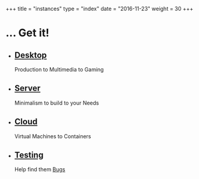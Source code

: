 +++
title = "instances"
type = "index"
date = "2016-11-23"
weight = 30
+++

# ... Get it!

* ## [Desktop](/desktop)

    Production to Multimedia to Gaming

* ## [Server](/server)

    Minimalism to build to your Needs

* ## [Cloud](/cloud)

    Virtual Machines to Containers

* ## [Testing](http://dl.sabayon.org/iso/daily/daily.html)

    Help find them [Bugs <span class="fa fa-bug"></span>](https://bugs.sabayon.org)
